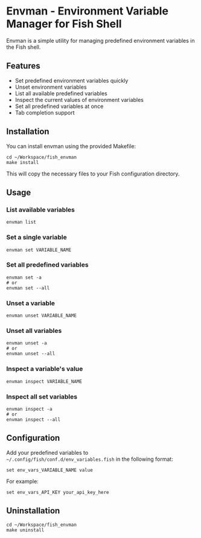 # Envman - Environment Variable Manager for Fish Shell

Envman is a simple utility for managing predefined environment variables in the Fish shell.

## Features

- Set predefined environment variables quickly
- Unset environment variables
- List all available predefined variables
- Inspect the current values of environment variables
- Set all predefined variables at once
- Tab completion support

## Installation

You can install envman using the provided Makefile:

```
cd ~/Workspace/fish_envman
make install
```

This will copy the necessary files to your Fish configuration directory.

## Usage

### List available variables

```
envman list
```

### Set a single variable

```
envman set VARIABLE_NAME
```

### Set all predefined variables

```
envman set -a
# or
envman set --all
```

### Unset a variable

```
envman unset VARIABLE_NAME
```

### Unset all variables

```
envman unset -a
# or
envman unset --all
```

### Inspect a variable's value

```
envman inspect VARIABLE_NAME
```

### Inspect all set variables

```
envman inspect -a
# or
envman inspect --all
```

## Configuration

Add your predefined variables to `~/.config/fish/conf.d/env_variables.fish` in the following format:

```fish
set env_vars_VARIABLE_NAME value
```

For example:
```fish
set env_vars_API_KEY your_api_key_here
```

## Uninstallation

```
cd ~/Workspace/fish_envman
make uninstall
```
